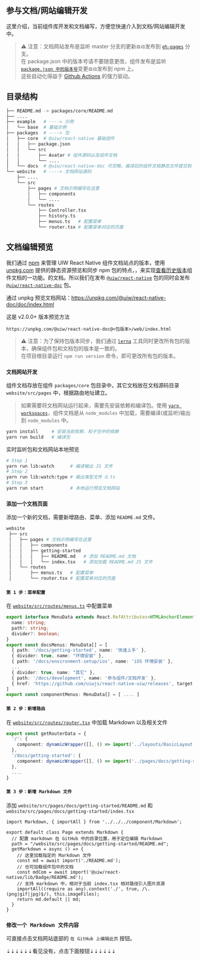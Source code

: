 参与文档/网站编辑开发
---

这里介绍，当前组件库开发和文档编写，方便您快速介入到文档/网站编辑开发中。

> ⚠️ 注意：文档网站发布是监听 master 分支的更新`自动`发布到 [`gh-pages`](https://github.com/uiwjs/react-native-uiw/tree/gh-pages) 分支。  
> 在 package.json 中的版本号请不要随意更改，组件发布是监听 [`package.json 中的版本号`](https://github.com/uiwjs/react-native-uiw/blob/4e4f55681a71b4813a5f5fe26f4b1a859bc85a7f/.github/workflows/ci.yml#L64-L66)变更`自动`发布到 npm 上。  
> 这些自动化得益于 [Github Actions](https://github.com/actions) 的强力驱动。
<!--rehype:style=border-left: 8px solid #ffe564;background-color: #ffe56440;padding: 12px 16px;-->

## 目录结构

```bash
├── README.md -> packages/core/README.md
├── ....
├── example   # ----> 示例
│   └── base  # 基础示例
├── packages  # ----> 包
│   ├── core  # @uiw/react-native 基础组件
│   │   ├── package.json
│   │   └── src
│   │       ├── Avatar # 组件源码以及组件文档
│   │       └── ....
│   └── docs  # @uiw/react-native-doc 可忽略，编译后的组件文档静态文件提交到 npm 提供文档版本预览
└── website   # ----> 文档网站源码
    ├── ....
    └── src
        ├── pages # 文档示例编写在这里
        │   ├── components
        │   └── ....
        └── routes
            ├── Controller.tsx
            ├── history.ts
            ├── menus.ts   # 配置菜单
            └── router.tsx # 配置菜单对应的页面
```

## 文档编辑预览

我们通过 [npm](https://www.npmjs.com/@uiw/react-native-doc) 来管理 UIW React Native 组件文档站点的版本，使用 [unpkg.com](https://unpkg.com/) 提供的静态资源预览和同步 npm 包的特点，，来实现[查看历史版本](https://unpkg.com/browse/@uiw/react-native-doc/)组件文档的一功能。的文档。所以我们在发布 [`@uiw/react-native`](https://www.npmjs.com/package/@uiw/react-native) 包的同时会发布 [`@uiw/react-native-doc`](https://www.npmjs.com/package/@uiw/react-native-doc) 包。

通过 unpkg 预览文档网站：https://unpkg.com/@uiw/react-native-doc/doc/index.html

这是 v2.0.0+ 版本预览方法

```shell
https://unpkg.com/@uiw/react-native-doc@<包版本>/web/index.html
```

> ⚠️ 注意：为了保持包版本同步，我们通过 [`lerna`](http://npmjs.com/lerna) 工具同时更改所有包的版本，确保组件包和文档包的版本是一致的。  
> 在项目根目录运行 `npm run version` 命令，即可更改所有包的版本。
<!--rehype:style=border-left: 8px solid #ffe564;background-color: #ffe56440;padding: 12px 16px;-->

### `文档网站开发`

组件文档存放在组件 `packages/core`<!--rehype:style=color: #039423; background: #b7fdce;--> 包目录中，其它文档放在文档源码目录 `website/src/pages`<!--rehype:style=color: #039423; background: #b7fdce;--> 中，根据路由地址建立。

> 如果需要将文档网站运行起来，需要先安装依赖和编译包。使用 [`yarn workspaces`](https://classic.yarnpkg.com/en/docs/workspaces)，组件文档是从 `node_modules` 中加载，需要编译(或监听)输出到 `node_modules` 中。
<!--rehype:style=border-left: 8px solid #ffe564;background-color: #ffe56440;padding: 12px 16px;-->

<!--rehype:-->
```bash
yarn install     # 安装当前依赖，和子包中的依赖
yarn run build   # 编译包
```

实时监听包和文档网站本地预览

```bash
# Step 1
yarn run lib:watch      # 编译输出 JS 文件
# Step 2
yarn run lib:watch:type # 输出类型文件 d.ts
# Step 3
yarn run start          # 本地运行预览文档网站
```

### `添加一个文档页面`

添加一个新的文档，需要新增路由、菜单、添加 `README.md` 文件。

```bash
website
 ├── src
 │   ├── pages # 文档示例编写在这里
 │   │   ├── components
 │   │   ├── getting-started
 │   │   │   ├── README.md   # 添加 README.md 文档
 │   │   │   └── index.tsx   # 添加加载 README.md JS 文件
 │   └── routes
 │       ├── menus.ts   # 配置菜单
 │       └── router.tsx # 配置菜单对应的页面
```

#### `第 1 步：菜单配置`

在 [`website/src/routes/menus.ts`](https://github.com/uiwjs/react-native-uiw/blob/4e4f55681a71b4813a5f5fe26f4b1a859bc85a7f/website/src/routes/menus.ts#L44) 中配置菜单

```ts
export interface MenuData extends React.RefAttributes<HTMLAnchorElement>, React.AnchorHTMLAttributes<HTMLAnchorElement> {
  name: string;
  path?: string;
  divider?: boolean;
}
export const docsMenus: MenuData[] = [
  { path: '/docs/getting-started', name: '快速上手' },
  { divider: true, name: "环境安装" },
  { path: '/docs/environment-setup/ios', name: 'iOS 环境安装' },
  ...
  { divider: true, name: "其它" },
  { path: '/docs/development', name: '参与组件/文档开发' },
  { href: 'https://github.com/uiwjs/react-native-uiw/releases', target: '_blank', name: '更新日志' },
]
export const componentMenus: MenuData[] = [ .... ]
```

#### `第 2 步：新增路由`

在 [`website/src/routes/router.tsx`](https://github.com/uiwjs/react-native-uiw/blob/4e4f55681a71b4813a5f5fe26f4b1a859bc85a7f/website/src/routes/router.tsx#L39-L41) 中加载 Markdown 以及相关文件

```ts
export const getRouterData = {
  '/': {
    component: dynamicWrapper([], () => import('../layouts/BasicLayout')),
  },
  '/docs/getting-started': {
    component: dynamicWrapper([], () => import('../pages/docs/getting-started')),
  },
  ....
}
```

#### `第 3 步：新增 Markdown 文件`

添加 `website/src/pages/docs/getting-started/README.md` 和 `website/src/pages/docs/getting-started/index.tsx`

```tsx
import Markdown, { importAll } from '../../../component/Markdown';

export default class Page extends Markdown {
  // 配置 markdown 在 GitHub 中的目录位置，用于定位编辑 Markdown
  path = "/website/src/pages/docs/getting-started/README.md";
  getMarkdown = async () => {
    // 这里加载指定的 Markdown 文件
    const md = await import('./README.md');
    // 也可加载组件包中的文档
    const mdCom = await import('@uiw/react-native/lib/Badge/README.md');
    // 支持 markdown 中，相对于当前 index.tsx 相对路径引入图片资源
    importAll((require as any).context('./', true, /\.(png|gif|jpg)$/), this.imageFiles);
    return md.default || md;
  }
}
```

### `修改一个 Markdown 文件内容`

可直接点击文档网站底部的 `在 GitHub 上编辑此页` 按钮。

⇣⇣⇣⇣⇣⇣看见没有，点击下面按钮⇣⇣⇣⇣⇣⇣
<!--rehype:style=background-color: #a0ffb3; padding: 12px 16px; display: inline-block;-->
